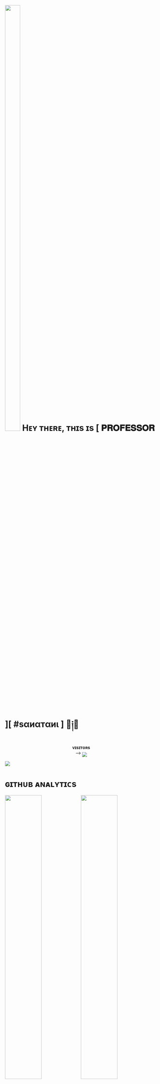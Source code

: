 <h1> <img  style="align-item" :"center" src="https://telegra.ph/file/205f3cf027a5a11f5f70e.jpg" width="50px" height="60%"> Hᴇʏ ᴛʜᴇʀᴇ, ᴛʜɪs ɪs [ 𝐏𝐑𝐎𝐅𝐄𝐒𝐒𝐎𝐑 ][ #ѕαиαтαиι ] ⃪༏‌⃪</h1>
<p align="center">
    <b>ᴠɪsɪᴛᴏʀs</b><br>
 -->    <img align="middle" src="https://profile-counter.glitch.me/PROFESSOR-DIVYANSHI-MY-LOVE-MISS-YOU/count.svg" />
</p>

[<img src="https://telegra.ph/file/205f3cf027a5a11f5f70e.jpg"/>](https://github.com/PROFESSOR-DIVYANSHI-MY-LOVE-MISS-YOU)

        
<h1> ɢɪᴛʜᴜʙ ᴀɴᴀʟʏᴛɪᴄs </h1>

[<img src="https://github-readme-stats.vercel.app/api?username=PROFESSOR-DIVYANSHI-MY-LOVE-MISS-YOU&count_private=true&show_icons=true&theme=chartreuse-dark&custom_title=What%27s+the+craic?&include_all_commits=true&hide_border=true&bg_color=000000" width="49%">](https://github.com/PROFESSOR-DIVYANSHI-MY-LOVE-MISS-YOU)  [<img src="https://github-readme-streak-stats.herokuapp.com/?user=PROFESSOR-DIVYANSHI-MY-LOVE-MISS-YOU&theme=chartreuse-dark&hide_border=True&bg_color=000000" width="49%">](https://github.com/PROFESSOR-DIVYANSHI-MY-LOVE-MISS-YOU)

[<img src="https://github.com/PROFESSOR-DIVYANSHI-MY-LOVE-MISS-YOU/blob/master/resources/hr.gif"/>](https://github.com/PROFESSOR-DIVYANSHI-MY-LOVE-MISS-YOU)

<h1> <img src="https://te.legra.ph/file/1f5f400d5a16ae3a89343.jpg" width="70px" style="border-radius: 50%"> ᴄᴏɴᴛᴀᴄᴛ ᴍᴇ </h1>

[<img src="https://te.legra.ph/file/3f6810f790713b26fe826.jpg" width="60px">](https://tg://openmessage?user_id=5059737154) [<img src="https://te.legra.ph/file/2a7a17fc66a8f5fe785c3.jpg" width="60px">](https://github.com/PROFESSOR-DIVYANSHI-MY-LOVE-MISS-YOU) 







## Connect with Me

[![Github](https://img.shields.io/badge/-Github-181717?style=for-the-badge&logo=Github&logoColor=white)](https://github.com/PROFESSOR-DIVYANSHI-MY-LOVE-MISS-YOU)
[![Telegram](https://img.shields.io/badge/Telegram-2CA5E0?style=for-the-badge&logo=telegram&logoColor=white)](https://t.me/Friends_Chatting_Group_Friends_0)

## My Stats

![GitHub stats](https://github-readme-stats.vercel.app/api?username=PROFESSOR-DIVYANSHI-MY-LOVE-MISS-YOU&show_icons=true&theme=radical)
![Top Languages](https://github-readme-stats.vercel.app/api/top-langs/?username=PROFESSOR-DIVYANSHI-MY-LOVE-MISS-YOU&layout=compact&theme=midnight-purple&hide=Css)

![Visitors](https://visitor-badge.laobi.icu/badge?page_id=PROFESSOR-DIVYANSHI-MY-LOVE-MISS-YOU)￼Enter
